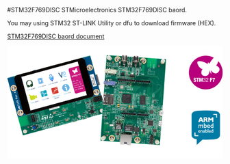 #STM32F769DISC
STMicroelectronics STM32F769DISC baord.

You may using STM32 ST-LINK Utility or dfu to download firmware (HEX).

[STM32F769DISC baord document](http://www.st.com/content/st_com/en/products/evaluation-tools/product-evaluation-tools/mcu-eval-tools/stm32-mcu-eval-tools/stm32-mcu-discovery-kits/32f769idiscovery.html)

![STM32F769DISC](en.stm32f769i-disco.jpg)

